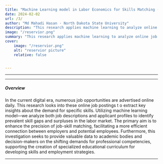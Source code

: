 ```yaml
---
title: "Machine Learning model in Labor Economics for Skills Matching (with A.Tahsan and S.Rakib)"
date: 2024-02-02
url: /3/
author: "Md Mahadi Hasan · North Dakota State University"
description: "This research applies machine learning to analyze online job postings and applicant data, uncovering the gap between demanded and supplied skills in the labor market. "
image: "/reservior.png"
summary: "This research applies machine learning to analyze online job postings and applicant data, uncovering the gap between demanded and supplied skills in the labor market."
cover:
    image: "/reservior.png"
    alt: "reservior picture"
    relative: false


---
```


---



---

##### Overview

In the current digital era, numerous job opportunities are advertised online daily. This research looks into these online job postings t o extract key insights about the demand for specific skills. Utilizing machine learning model—we analyze both job descriptions and applicant profiles to identify prevalent skill gaps and surpluses in the labor market. The primary aim is to enhance the precision of job-skill matching, facilitating a more efficient connection between employers and potential employees.
Furthermore, this investigation seeks to provide valuable data to academic bodies and decision-makers on the shifting demands for professional competencies, supporting the creation of specialized educational curriculum for developing skills and employment strategies.

---
